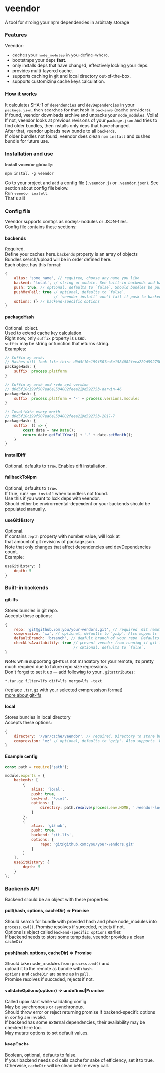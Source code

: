 # veendor
A tool for stroing your npm dependencies in arbitraty storage

### Features
Veendor: 
* caches your `node_modules` in you-define-where.
* bootstraps your deps **fast**. 
* only installs deps that have changed, effectively locking your deps.
* provides multi-layered cache.
* supports caching in git and local directory out-of-the-box.
* supports customizing cache keys calculation.

### How it works
It calculates SHA-1 of `dependencies` and `devDependencies` in your `package.json`,
then searches for that hash in `backends` (cache providers).  
If found, veendor downloads archive and unpacks your `node_modules`. Voila!  
If not, veendor looks at previous revisions of your `package.json` and
tries to find older bundles, then installs only deps that have changed.  
After that, veendor uploads new bundle to all `backends`.   
If older bundles not found, veendor does clean `npm install` and
pushes bundle for future use.

### Installation and use
Install veendor globally:
```
npm install -g veendor
```

Go to your project and add a config file (`.veendor.js` or `.veendor.json`).
See section about config file below.  
Run `veendor install`.  
That's all!

### Config file
Veendor supports configs as nodejs-modules or JSON-files.  
Config file contains these sections:

#### backends
Required.  
Define your caches here. `backends` property is an array of objects.  
Bundles search/upload will be in order defined here.  
Each object has this format: 
```js
{
    alias: 'some_name', // required, choose any name you like
    backend: 'local', // string or module. See built-in backends and backend API sections 
    push: true, // optional, defaults to `false`. Should bundles be pushed to this backend
    pushMayFail: true // optional, defaults to `false`.
                      // `veendor install` won't fail if push to backend fails
    options: {} // backend-specific options
}
```

#### packageHash
Optional, object.  
Used to extend cache key calculation.  
Right now, only `suffix` property is used.  
`suffix` may be string or function that returns string.  
Examples: 
```js
// Suffix by arch.
// Hashes will look like this: d0d5f10c199f507ea6e1584082feea229d59275b-darwin
packageHash: {
    suffix: process.platform
}
```

```js
// Suffix by arch and node api version
// d0d5f10c199f507ea6e1584082feea229d59275b-darwin-46
packageHash: {
    suffix: process.platform + '-' + process.versions.modules
}
```

```js
// Invalidate every month
// d0d5f10c199f507ea6e1584082feea229d59275b-2017-7
packageHash: {
    suffix: () => {
        const date = new Date();
        return date.getFullYear() + '-' + date.getMonth();
    }
}
```

#### installDiff
Optional, defaults to `true`. Enables diff installation.

#### fallbackToNpm
Optional, defaults to `true`.  
If true, runs `npm install` when bundle is not found.  
Use this if you want to lock deps with veendor.  
Should either be environmental-dependent or your backends should be populated manually.

#### useGitHistory
Optional.  
If contains `depth` property with number value, will look at  
that amount of git revisions of package.json.  
Note that only changes that affect dependencies and devDependencies count.  
Example:
```js
useGitHistory: {
    depth: 5
}
```

### Built-in backends
#### git-lfs
Stores bundles in git repo.  
Accepts these options: 
```js
{
    repo: 'git@github.com:you/your-vendors.git', // required. Git remote.
    compression: 'xz', // optional, defaults to 'gzip'. Also supports 'bzip2', 'xz'.
    defaultBranch: 'braanch', // deafult branch of your repo. Defaults to 'master'
    checkLfsAvailability: true // prevent veendor from running if git-lfs is not installed. 
                               // optional, defaults to `false`. 
}
```
Note: while supporting git-lfs is not mandatory for your remote,
it's pretty much required due to future repo size regressions.  
Don't forget to set it up — add following to your `.gitattributes`:
```
*.tar.gz filter=lfs diff=lfs merge=lfs -text
```
(replace `.tar.gz` with your selected compressison format)  
[more about git-lfs](git-lfs.github.com)

#### local
Stores bundles in local directory  
Accepts these options: 
```js
{
    directory: '/var/cache/veendor', // required. Directory to store bundles in.
    compression: 'xz' // optional, defaults to 'gzip'. Also supports 'bzip2', 'xz'.
}
```

#### Example config
```js
const path = require('path');

module.exports = {
    backends: [
        {
            alias: 'local',
            push: true,
            backend: 'local',
            options: {
                directory: path.resolve(process.env.HOME, '.veendor-local')
            }
        },
        {
            alias: 'github',
            push: true,
            backend: 'git-lfs',
            options: {
                repo: 'git@github.com:you/your-vendors.git'
            }
        }
    ],
    useGitHistory: {
        depth: 5
    }
};

```

### Backends API
Backend should be an object with these properties:
#### pull(hash, options, cacheDir) => Promise
Should search for bundle with provided hash and
place node_modules into `process.cwd()`.
Promise resolves if succeded, rejects if not.  
Options is object called `backend-specific options` earlier.  
If backend needs to store some temp data,
veendor provides a clean `cacheDir`
#### push(hash, options, cacheDir) => Promise
Should take node_modules from `process.cwd()` and  
upload it to the remote as bundle with `hash`.  
`options` and `cacheDir` are same as in `pull`.  
Promise resolves if succeded, rejects if not.  
#### validateOptions(options) => undefined|Promise
Called upon start while validating config.  
May be synchronous or asynchronous.  
Should throw error or reject returning promise if backend-specific options in config
are invalid.  
If backend has some external dependencies, their availability may be checked here too.  
May mutate options to set default values.  
#### keepCache
Boolean, optional, defaults to false.  
If your backend needs old calls cache for sake of efficiency, set it to true.
Otherwise, `cacheDir` will be clean before every call.
